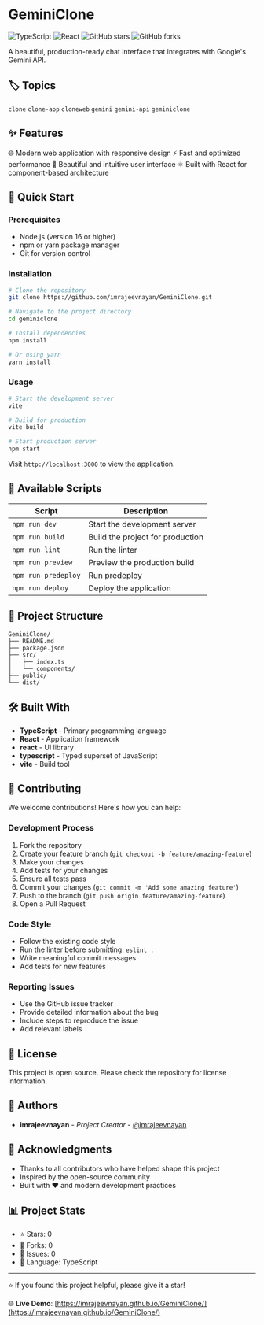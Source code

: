 # GeminiClone

![TypeScript](https://img.shields.io/badge/typescript-%23007ACC.svg?style=for-the-badge&logo=typescript&logoColor=white) ![React](https://img.shields.io/badge/react-%2320232a.svg?style=for-the-badge&logo=react&logoColor=%2361DAFB) ![GitHub stars](https://img.shields.io/github/stars/imrajeevnayan/GeminiClone?style=for-the-badge) ![GitHub forks](https://img.shields.io/github/forks/imrajeevnayan/GeminiClone?style=for-the-badge)

A beautiful, production-ready chat interface that integrates with Google's Gemini API.

## 🏷️ Topics

`clone` `clone-app` `cloneweb` `gemini` `gemini-api` `geminiclone`

## ✨ Features

🌐 Modern web application with responsive design
⚡ Fast and optimized performance
🎨 Beautiful and intuitive user interface
⚛️ Built with React for component-based architecture

## 🚀 Quick Start

### Prerequisites

- Node.js (version 16 or higher)
- npm or yarn package manager
- Git for version control

### Installation

```bash
# Clone the repository
git clone https://github.com/imrajeevnayan/GeminiClone.git

# Navigate to the project directory
cd geminiclone

# Install dependencies
npm install

# Or using yarn
yarn install
```

### Usage

```bash
# Start the development server
vite

# Build for production
vite build

# Start production server
npm start
```

Visit `http://localhost:3000` to view the application.



## 📜 Available Scripts

| Script | Description |
|--------|-------------|
| `npm run dev` | Start the development server |
| `npm run build` | Build the project for production |
| `npm run lint` | Run the linter |
| `npm run preview` | Preview the production build |
| `npm run predeploy` | Run predeploy |
| `npm run deploy` | Deploy the application |



## 📁 Project Structure

```
GeminiClone/
├── README.md
├── package.json
├── src/
│   ├── index.ts
│   └── components/
├── public/
└── dist/
```

## 🛠️ Built With

- **TypeScript** - Primary programming language
- **React** - Application framework
- **react** - UI library
- **typescript** - Typed superset of JavaScript
- **vite** - Build tool

## 🤝 Contributing

We welcome contributions! Here's how you can help:

### Development Process

1. Fork the repository
2. Create your feature branch (`git checkout -b feature/amazing-feature`)
3. Make your changes
4. Add tests for your changes
5. Ensure all tests pass
6. Commit your changes (`git commit -m 'Add some amazing feature'`)
7. Push to the branch (`git push origin feature/amazing-feature`)
8. Open a Pull Request

### Code Style

- Follow the existing code style
- Run the linter before submitting: `eslint .`
- Write meaningful commit messages
- Add tests for new features

### Reporting Issues

- Use the GitHub issue tracker
- Provide detailed information about the bug
- Include steps to reproduce the issue
- Add relevant labels



## 📄 License

This project is open source. Please check the repository for license information.

## 👥 Authors

- **imrajeevnayan** - *Project Creator* - [@imrajeevnayan](https://github.com/imrajeevnayan)

## 🙏 Acknowledgments

- Thanks to all contributors who have helped shape this project
- Inspired by the open-source community
- Built with ❤️ and modern development practices

## 📊 Project Stats

- ⭐ Stars: 0
- 🍴 Forks: 0
- 🐛 Issues: 0
- 📝 Language: TypeScript

---

⭐️ If you found this project helpful, please give it a star!

🌐 **Live Demo**: [https://imrajeevnayan.github.io/GeminiClone/](https://imrajeevnayan.github.io/GeminiClone/)
